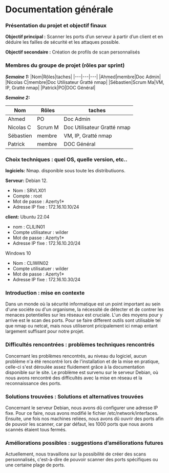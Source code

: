 # Documentation générale 
### Présentation du projet et objectif finaux 
 **Objectif principal :**
Scanner les ports d’un serveur à partir d’un client et en déduire les failles de sécurité et les attaques possible. 

 **Objectif secondaire :**
Création de profils de scan personnalisés
### Membres du groupe de projet (rôles par sprint) 
***Semaine 1:*** 
|Nom|Rôles|taches|
|---|---|---|
|Ahmed|membre|Doc Admin|
|Nicolas C|membre|Doc Utilisateur Gratté nmap|
|Sébastien|Scrum Ma|VM, IP, Gratté nmap|
|Patrick|PO|DOC Général| 

***Semaine 2:***

|Nom|Rôles|taches|
|---|---|---|
|Ahmed|PO|Doc Admin|
|Nicolas C|Scrum M|Doc Utilisateur Gratté nmap|
|Sébastien|membre|VM, IP, Gratté nmap|
|Patrick|membre|DOC Général| 

### Choix techniques : quel OS, quelle version, etc.. 
**logiciels:** Nmap.
disponible sous toute les distributiuons.

**Serveur:** Debian 12.
- Nom : SRVLX01
- Compte : root
- Mot de passe : Azerty1*
- Adresse IP fixe : 172.16.10.10/24

**client:**
Ubuntu 22.04
- nom : CLILIN01
- Compte utilisateur : wilder
- Mot de passe : Azerty1*
- Adresse IP fixe : 172.16.10.20/24

Windows 10 
- Nom : CLIWIN02 
- Compte utilisatuer : wilder
- Mot de passe : Azerty1*
- Adresse IP fixe : 172.16.10.30/24

### Introduction : mise en contexte  
Dans un monde où la sécurité informatique est un point important au sein d'une sociéte ou d'un organisme, la nécessité de détecter et de contrer les menaces potentielles sur les réseaux est cruciale. L'un des moyens pour y arrive est le scan des ports. Pour se faire different outils sont utilisable tel que nmap ou netcat, mais nous utiliseront pricipalement ici nmap entant largement suffisant pour notre projet.

### Difficultés rencontrées : problèmes techniques rencontrés 
Concernant les problèmes rencontrés, au niveau du logiciel, aucun problème n'a été rencontré lors de l'installation et de la mise en pratique, celle-ci s'est déroulée assez fluidement grâce à la documentation disponible sur le site. Le problème est survenu sur le serveur Debian, où nous avons rencontré des difficultés avec la mise en réseau et la reconnaissance des ports.

### Solutions trouvées : Solutions et alternatives trouvées 
Concernant le serveur Debian, nous avons dû configurer une adresse IP fixe. Pour ce faire, nous avons modifié le fichier /etc/network/interfaces. Ensuite, une fois nos machines reliées, nous avons dû ouvrir des ports afin de pouvoir les scanner, car par défaut, les 1000 ports que nous avons scannés étaient tous fermés.
### Améliorations possibles : suggestions d’améliorations futures 
Actuellement, nous travaillons sur la possibilité de créer des scans personnalisés, c'est-à-dire de pouvoir scanner des ports spécifiques ou une certaine plage de ports.
